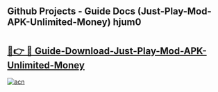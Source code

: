 ## Github Projects - Guide Docs (Just-Play-Mod-APK-Unlimited-Money) hjum0

# <h2><a href="https://apkcomod.com?title=Just-Play-Mod-APK-Unlimited-Money">🔗👉 🔴 Guide-Download-Just-Play-Mod-APK-Unlimited-Money </a></h2>

[![acn](https://github.com/user-attachments/assets/0f9c940e-d8b0-45ae-aac7-cd30a18b3e1c)](https://apkcomod.com?title=Just-Play-Mod-APK-Unlimited-Money)
